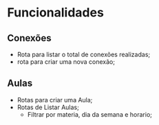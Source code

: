 # Funcionalidades

## Conexões

- Rota para listar o total de conexões realizadas;
- rota para criar uma nova conexão;

## Aulas
- Rotas para criar uma Aula;
- Rotas de Listar Aulas;
  - Filtrar por materia, dia da semana e horario;

